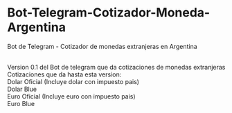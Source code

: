 # Bot-Telegram-Cotizador-Moneda-Argentina
Bot de Telegram - Cotizador de monedas extranjeras en Argentina<br /><br />

Version 0.1 del Bot de telegram que da cotizaciones de monedas extranjeras <br />
Cotizaciones que da hasta esta version:<br />
Dolar Oficial (Incluye dolar con impuesto pais)<br />
Dolar Blue<br />
Euro Oficial (Incluye euro con impuesto pais)<br />
Euro Blue<br />
